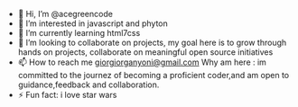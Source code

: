 - 👋 Hi, I’m @acegreencode
- 👀 I’m interested in javascript and phyton 
- 🌱 I’m currently learning html7css
- 💞️ I’m looking to collaborate on projects, my goal here is to grow through hands on projects, collaborate on meaningful open source initiatives
- 📫 How to reach me giorgiorganyoni@gmail.com
  Why am here : im committed to the journez of becoming a proficient coder,and am open to guidance,feedback and collaboration.
- ⚡ Fun fact: i love star wars

<!---
acegreencode/acegreencode is a ✨ special ✨ repository because its `README.md` (this file) appears on your GitHub profile.
You can click the Preview link to take a look at your changes.
--->
